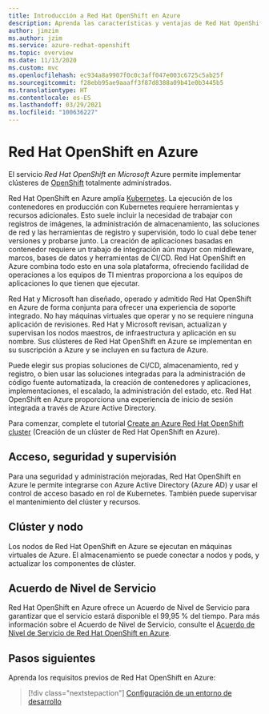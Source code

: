 ```yaml
---
title: Introducción a Red Hat OpenShift en Azure
description: Aprenda las características y ventajas de Red Hat OpenShift en Microsoft Azure para implementar y administrar aplicaciones basadas en contenedor.
author: jimzim
ms.author: jzim
ms.service: azure-redhat-openshift
ms.topic: overview
ms.date: 11/13/2020
ms.custom: mvc
ms.openlocfilehash: ec934a8a9907f0c0c3aff047e003c6725c5ab25f
ms.sourcegitcommit: f28ebb95ae9aaaff3f87d8388a09b41e0b3445b5
ms.translationtype: HT
ms.contentlocale: es-ES
ms.lasthandoff: 03/29/2021
ms.locfileid: "100636227"
---
```

# <a name="azure-red-hat-openshift"></a>Red Hat OpenShift en Azure

El servicio *Red Hat OpenShift en Microsoft* Azure permite implementar clústeres de [OpenShift](https://www.openshift.com/) totalmente administrados.

Red Hat OpenShift en Azure amplía [Kubernetes](https://kubernetes.io/). La ejecución de los contenedores en producción con Kubernetes requiere herramientas y recursos adicionales. Esto suele incluir la necesidad de trabajar con registros de imágenes, la administración de almacenamiento, las soluciones de red y las herramientas de registro y supervisión, todo lo cual debe tener versiones y probarse junto. La creación de aplicaciones basadas en contenedor requiere un trabajo de integración aún mayor con middleware, marcos, bases de datos y herramientas de CI/CD. Red Hat OpenShift en Azure combina todo esto en una sola plataforma, ofreciendo facilidad de operaciones a los equipos de TI mientras proporciona a los equipos de aplicaciones lo que tienen que ejecutar.

Red Hat y Microsoft han diseñado, operado y admitido Red Hat OpenShift en Azure de forma conjunta para ofrecer una experiencia de soporte integrado. No hay máquinas virtuales que operar y no se requiere ninguna aplicación de revisiones. Red Hat y Microsoft revisan, actualizan y supervisan los nodos maestros, de infraestructura y aplicación en su nombre. Sus clústeres de Red Hat OpenShift en Azure se implementan en su suscripción a Azure y se incluyen en su factura de Azure.

Puede elegir sus propias soluciones de CI/CD, almacenamiento, red y registro, o bien usar las soluciones integradas para la administración de código fuente automatizada, la creación de contenedores y aplicaciones, implementaciones, el escalado, la administración del estado, etc. Red Hat OpenShift en Azure proporciona una experiencia de inicio de sesión integrada a través de Azure Active Directory.

Para comenzar, complete el tutorial [Create an Azure Red Hat OpenShift cluster](tutorial-create-cluster.md) (Creación de un clúster de Red Hat OpenShift en Azure).

## <a name="access-security-and-monitoring"></a>Acceso, seguridad y supervisión

Para una seguridad y administración mejoradas, Red Hat OpenShift en Azure le permite integrarse con Azure Active Directory (Azure AD) y usar el control de acceso basado en rol de Kubernetes. También puede supervisar el mantenimiento del clúster y recursos.

## <a name="cluster-and-node"></a>Clúster y nodo

Los nodos de Red Hat OpenShift en Azure se ejecutan en máquinas virtuales de Azure. El almacenamiento se puede conectar a nodos y pods, y actualizar los componentes de clúster.

## <a name="service-level-agreement"></a>Acuerdo de Nivel de Servicio

Red Hat OpenShift en Azure ofrece un Acuerdo de Nivel de Servicio para garantizar que el servicio estará disponible el 99,95 % del tiempo. Para más información sobre el Acuerdo de Nivel de Servicio, consulte el [Acuerdo de Nivel de Servicio de Red Hat OpenShift en Azure](https://azure.microsoft.com/en-au/support/legal/sla/openshift/v1_0/).

## <a name="next-steps"></a>Pasos siguientes

Aprenda los requisitos previos de Red Hat OpenShift en Azure:

> [!div class="nextstepaction"]
> [Configuración de un entorno de desarrollo](tutorial-create-cluster.md)
